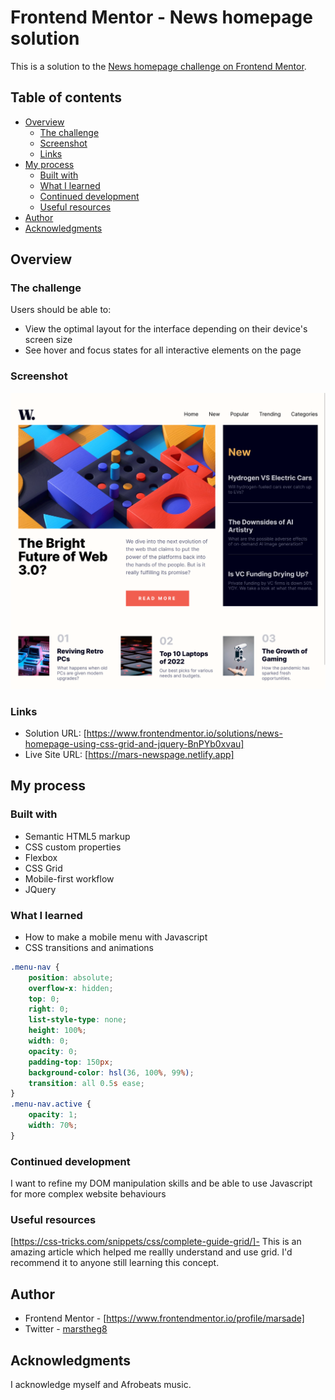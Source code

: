 # Frontend Mentor - News homepage solution

This is a solution to the [News homepage challenge on Frontend Mentor](https://www.frontendmentor.io/challenges/news-homepage-H6SWTa1MFl).

## Table of contents

- [Overview](#overview)
  - [The challenge](#the-challenge)
  - [Screenshot](#screenshot)
  - [Links](#links)
- [My process](#my-process)
  - [Built with](#built-with)
  - [What I learned](#what-i-learned)
  - [Continued development](#continued-development)
  - [Useful resources](#useful-resources)
- [Author](#author)
- [Acknowledgments](#acknowledgments)

## Overview

### The challenge

Users should be able to:

- View the optimal layout for the interface depending on their device's screen size
- See hover and focus states for all interactive elements on the page

### Screenshot

![](./screenshot_newsletter.png)

### Links

- Solution URL: [https://www.frontendmentor.io/solutions/news-homepage-using-css-grid-and-jquery-BnPYb0xvau]
- Live Site URL: [https://mars-newspage.netlify.app]

## My process

### Built with

- Semantic HTML5 markup
- CSS custom properties
- Flexbox
- CSS Grid
- Mobile-first workflow
- JQuery

### What I learned

- How to make a mobile menu with Javascript
- CSS transitions and animations

```css
.menu-nav {
	position: absolute;
	overflow-x: hidden;
	top: 0;
	right: 0;
	list-style-type: none;
	height: 100%;
	width: 0;
	opacity: 0;
	padding-top: 150px;
	background-color: hsl(36, 100%, 99%);
	transition: all 0.5s ease;
}
.menu-nav.active {
	opacity: 1;
	width: 70%;
}
```

### Continued development

I want to refine my DOM manipulation skills and be able to use Javascript for more complex website behaviours

### Useful resources

[https://css-tricks.com/snippets/css/complete-guide-grid/]- This is an amazing article which helped me reallly understand and use grid. I'd recommend it to anyone still learning this concept.

## Author

- Frontend Mentor - [https://www.frontendmentor.io/profile/marsade]
- Twitter - [marstheg8](https://www.twitter.com/marsthegr8)

## Acknowledgments

I acknowledge myself and Afrobeats music.
